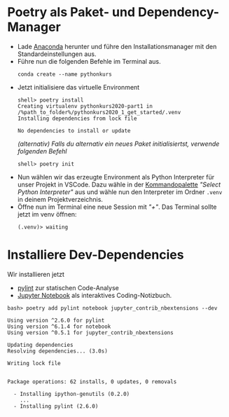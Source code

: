 # Poetry als Paket- und Dependency-Manager

- Lade [Anaconda](https://www.anaconda.com) herunter und führe den Installationsmanager mit den Standardeinstellungen aus.
- Führe nun die folgenden Befehle im Terminal aus.
    ```shell
    conda create --name pythonkurs 
    ````
- Jetzt initialisiere das virtuelle Environment
    ```shell
    shell> poetry install
    Creating virtualenv pythonkurs2020-part1 in /%path_to_folder%/pythonkurs2020_1_get_started/.venv
    Installing dependencies from lock file

    No dependencies to install or update
    ```
    *(alternativ) Falls du alternativ ein neues Paket initialisiertst, verwende folgenden Befehl*
    ```shell
    shell> poetry init
    ```
- Nun wählen wir das erzeugte Environment als Python Interpreter für unser Projekt in VSCode. Dazu wähle in der [Kommandopalette](https://code.visualstudio.com/docs/getstarted/tips-and-tricks#_command-palette) *"Select Python Interpreter"* aus und wähle nun den Interpreter im Ordner `.venv` in deinem Projektverzeichnis.
- Öffne nun im Terminal eine neue Session mit *"+"*. Das Terminal sollte jetzt im venv öffnen:
    ```shell
    (.venv)> waiting
    ```

# Installiere Dev-Dependencies
Wir installieren jetzt
* [pylint](https://www.pylint.org) zur statischen Code-Analyse
* [Jupyter Notebook](https://jupyter.org) als interaktives Coding-Notizbuch.
```
bash> poetry add pylint notebook jupyter_contrib_nbextensions --dev

Using version ^2.6.0 for pylint
Using version ^6.1.4 for notebook
Using version ^0.5.1 for jupyter_contrib_nbextensions

Updating dependencies
Resolving dependencies... (3.0s)

Writing lock file


Package operations: 62 installs, 0 updates, 0 removals

  - Installing ipython-genutils (0.2.0)
    ...
  - Installing pylint (2.6.0)
```
